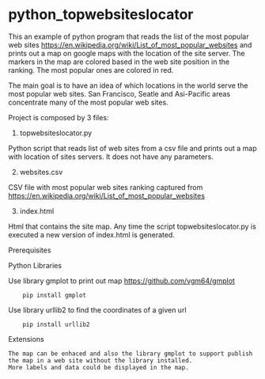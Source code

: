 # python_topwebsiteslocator

This an example of python program that reads the list of the most popular web sites https://en.wikipedia.org/wiki/List_of_most_popular_websites and prints out a map on google maps with the location of the site server. The markers in the map are colored based in the web site position in the ranking. The most popular ones are colored in red.

The main goal is to have an idea of which locations in the world serve the most popular web sites. San Francisco, Seatle and Asi-Pacific areas concentrate many of the most popular web sites.

Project is composed by 3 files:

1. topwebsiteslocator.py

Python script that reads list of web sites from a csv file and prints out a map with location of sites servers. It does not have any parameters.

2. websites.csv

CSV file with most popular web sites ranking captured from https://en.wikipedia.org/wiki/List_of_most_popular_websites

3. index.html

Html that contains the site map.
Any time the script topwebsiteslocator.py is executed a new version of index.html is generated.

Prerequisites

  Python Libraries

  Use library gmplot to print out map https://github.com/vgm64/gmplot

        pip install gmplot

  Use library urllib2 to find the coordinates of a given url

        pip install urllib2

  Extensions

    The map can be enhaced and also the library gmplot to support publish the map in a web site without the library installed.
    More labels and data could be displayed in the map.
